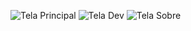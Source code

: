 ![Tela Principal](https://github.com/user-attachments/assets/84246d3e-7e3f-4ef6-985b-1c58f6ec4e5e)
![Tela Dev](https://github.com/user-attachments/assets/f760aa36-2b30-4ccf-8768-22ba7a1a9057)
![Tela Sobre](https://github.com/user-attachments/assets/30037279-b0f4-4331-9d6b-fee546e4bfd1)
